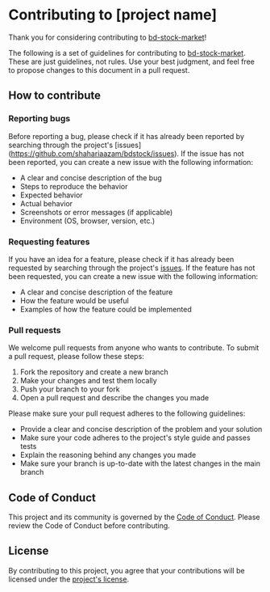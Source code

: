 Contributing to [project name]
==============================

Thank you for considering contributing to [bd-stock-market](https://github.com/shahariaazam/bdstock)!

The following is a set of guidelines for contributing to [bd-stock-market](https://github.com/shahariaazam/bdstock). These are just guidelines, not rules. Use your best judgment, and feel free to propose changes to this document in a pull request.

How to contribute
-----------------

### Reporting bugs

Before reporting a bug, please check if it has already been reported by searching through the project's [issues]
(https://github.com/shahariaazam/bdstock/issues). If the issue has not been reported, you can create a new 
issue with the following information:

-   A clear and concise description of the bug
-   Steps to reproduce the behavior
-   Expected behavior
-   Actual behavior
-   Screenshots or error messages (if applicable)
-   Environment (OS, browser, version, etc.)

### Requesting features

If you have an idea for a feature, please check if it has already been requested by searching through the project's 
[issues](https://github.com/shahariaazam/bdstock/issues). If the feature has not been requested, you can 
create a new issue with the following information:

-   A clear and concise description of the feature
-   How the feature would be useful
-   Examples of how the feature could be implemented

### Pull requests

We welcome pull requests from anyone who wants to contribute. To submit a pull request, please follow these steps:

1.  Fork the repository and create a new branch
2.  Make your changes and test them locally
3.  Push your branch to your fork
4.  Open a pull request and describe the changes you made

Please make sure your pull request adheres to the following guidelines:

-   Provide a clear and concise description of the problem and your solution
-   Make sure your code adheres to the project's style guide and passes tests
-   Explain the reasoning behind any changes you made
-   Make sure your branch is up-to-date with the latest changes in the main branch

Code of Conduct
---------------

This project and its community is governed by the [Code of Conduct](https://github.com/shahariaazam/bdstock/blob/master/CODE_OF_CONDUCT.md). Please review the Code of Conduct before contributing.

License
-------

By contributing to this project, you agree that your contributions will be licensed under the [project's license](https://github.com/shahariaazam/bdstock/blob/master/LICENSE).
